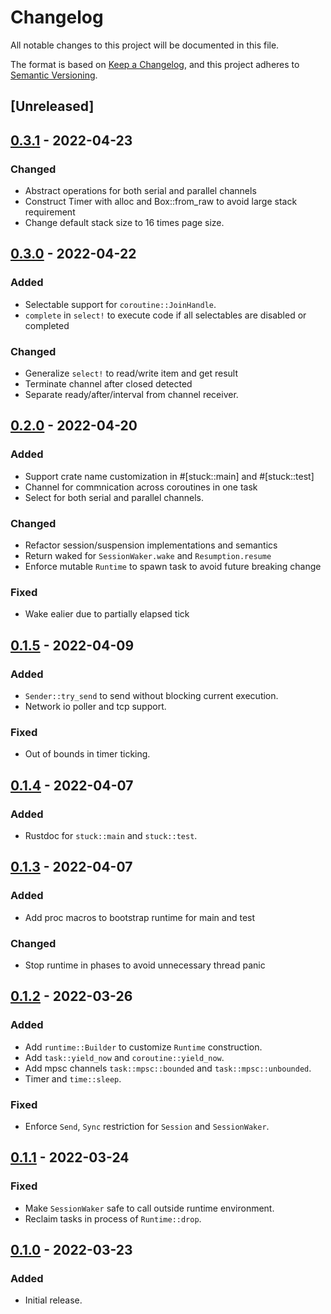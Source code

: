 # Changelog

All notable changes to this project will be documented in this file.

The format is based on [Keep a Changelog](https://keepachangelog.com/en/1.0.0/),
and this project adheres to [Semantic Versioning](https://semver.org/spec/v2.0.0.html).

## [Unreleased]

## [0.3.1] - 2022-04-23
### Changed
- Abstract operations for both serial and parallel channels
- Construct Timer with alloc and Box::from_raw to avoid large stack requirement
- Change default stack size to 16 times page size.

## [0.3.0] - 2022-04-22
### Added
- Selectable support for `coroutine::JoinHandle`.
- `complete` in `select!` to execute code if all selectables are disabled or completed

### Changed
- Generalize `select!` to read/write item and get result
- Terminate channel after closed detected
- Separate ready/after/interval from channel receiver.

## [0.2.0] - 2022-04-20
### Added
- Support crate name customization in #[stuck::main] and #[stuck::test]
- Channel for commnication across coroutines in one task
- Select for both serial and parallel channels.

### Changed
- Refactor session/suspension implementations and semantics
- Return waked for `SessionWaker.wake` and `Resumption.resume`
- Enforce mutable `Runtime` to spawn task to avoid future breaking change

### Fixed
- Wake ealier due to partially elapsed tick

## [0.1.5] - 2022-04-09
### Added
- `Sender::try_send` to send without blocking current execution.
- Network io poller and tcp support.

### Fixed
- Out of bounds in timer ticking.

## [0.1.4] - 2022-04-07
### Added
- Rustdoc for `stuck::main` and `stuck::test`.

## [0.1.3] - 2022-04-07
### Added
- Add proc macros to bootstrap runtime for main and test

### Changed
- Stop runtime in phases to avoid unnecessary thread panic

## [0.1.2] - 2022-03-26
### Added
- Add `runtime::Builder` to customize `Runtime` construction.
- Add `task::yield_now` and `coroutine::yield_now`.
- Add mpsc channels `task::mpsc::bounded` and `task::mpsc::unbounded`.
- Timer and `time::sleep`.

### Fixed
- Enforce `Send`, `Sync` restriction for `Session` and `SessionWaker`.

## [0.1.1] - 2022-03-24
### Fixed
- Make `SessionWaker` safe to call outside runtime environment.
- Reclaim tasks in process of `Runtime::drop`.

## [0.1.0] - 2022-03-23
### Added
- Initial release.

[0.3.1]: https://github.com/kezhuw/stuck/compare/v0.3.0...v0.3.1
[0.3.0]: https://github.com/kezhuw/stuck/compare/v0.2.0...v0.3.0
[0.2.0]: https://github.com/kezhuw/stuck/compare/v0.1.5...v0.2.0
[0.1.5]: https://github.com/kezhuw/stuck/compare/v0.1.4...v0.1.5
[0.1.4]: https://github.com/kezhuw/stuck/compare/v0.1.3...v0.1.4
[0.1.3]: https://github.com/kezhuw/stuck/compare/v0.1.2...v0.1.3
[0.1.2]: https://github.com/kezhuw/stuck/compare/v0.1.1...v0.1.2
[0.1.1]: https://github.com/kezhuw/stuck/compare/v0.1.0...v0.1.1
[0.1.0]: https://github.com/kezhuw/stuck/releases/tag/v0.1.0
